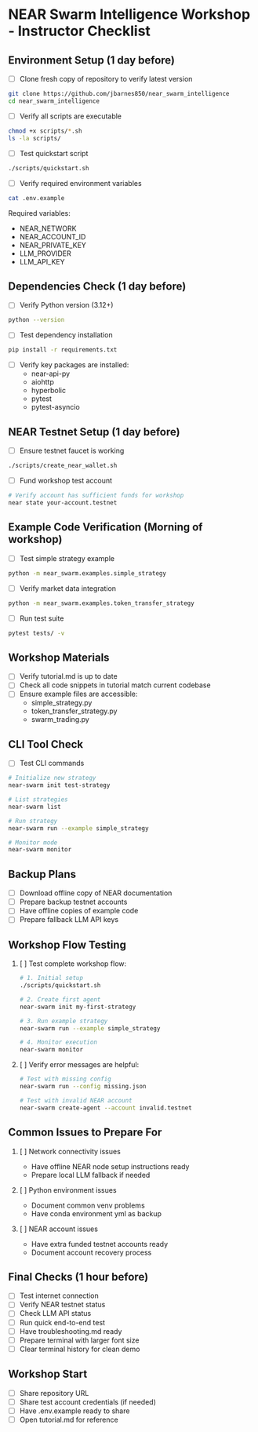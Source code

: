 # NEAR Swarm Intelligence Workshop - Instructor Checklist

## Environment Setup (1 day before)

- [ ] Clone fresh copy of repository to verify latest version

```bash
git clone https://github.com/jbarnes850/near_swarm_intelligence
cd near_swarm_intelligence
```

- [ ] Verify all scripts are executable

```bash
chmod +x scripts/*.sh
ls -la scripts/
```

- [ ] Test quickstart script

```bash
./scripts/quickstart.sh
```

- [ ] Verify required environment variables

```bash
cat .env.example
```

Required variables:

- NEAR_NETWORK
- NEAR_ACCOUNT_ID
- NEAR_PRIVATE_KEY
- LLM_PROVIDER
- LLM_API_KEY

## Dependencies Check (1 day before)

- [ ] Verify Python version (3.12+)

```bash
python --version
```

- [ ] Test dependency installation

```bash
pip install -r requirements.txt
```

- [ ] Verify key packages are installed:
  - near-api-py
  - aiohttp
  - hyperbolic
  - pytest
  - pytest-asyncio

## NEAR Testnet Setup (1 day before)

- [ ] Ensure testnet faucet is working

```bash
./scripts/create_near_wallet.sh
```

- [ ] Fund workshop test account

```bash
# Verify account has sufficient funds for workshop
near state your-account.testnet
```

## Example Code Verification (Morning of workshop)

- [ ] Test simple strategy example

```bash
python -m near_swarm.examples.simple_strategy
```

- [ ] Verify market data integration

```bash
python -m near_swarm.examples.token_transfer_strategy
```

- [ ] Run test suite

```bash
pytest tests/ -v
```

## Workshop Materials

- [ ] Verify tutorial.md is up to date
- [ ] Check all code snippets in tutorial match current codebase
- [ ] Ensure example files are accessible:
  - simple_strategy.py
  - token_transfer_strategy.py
  - swarm_trading.py

## CLI Tool Check

- [ ] Test CLI commands

```bash
# Initialize new strategy
near-swarm init test-strategy

# List strategies
near-swarm list

# Run strategy
near-swarm run --example simple_strategy

# Monitor mode
near-swarm monitor
```

## Backup Plans

- [ ] Download offline copy of NEAR documentation
- [ ] Prepare backup testnet accounts
- [ ] Have offline copies of example code
- [ ] Prepare fallback LLM API keys

## Workshop Flow Testing

1. [ ] Test complete workshop flow:

   ```bash
   # 1. Initial setup
   ./scripts/quickstart.sh
   
   # 2. Create first agent
   near-swarm init my-first-strategy
   
   # 3. Run example strategy
   near-swarm run --example simple_strategy
   
   # 4. Monitor execution
   near-swarm monitor
   ```

2. [ ] Verify error messages are helpful:

   ```bash
   # Test with missing config
   near-swarm run --config missing.json
   
   # Test with invalid NEAR account
   near-swarm create-agent --account invalid.testnet
   ```

## Common Issues to Prepare For

1. [ ] Network connectivity issues
   - Have offline NEAR node setup instructions ready
   - Prepare local LLM fallback if needed

2. [ ] Python environment issues
   - Document common venv problems
   - Have conda environment yml as backup

3. [ ] NEAR account issues
   - Have extra funded testnet accounts ready
   - Document account recovery process

## Final Checks (1 hour before)

- [ ] Test internet connection
- [ ] Verify NEAR testnet status
- [ ] Check LLM API status
- [ ] Run quick end-to-end test
- [ ] Have troubleshooting.md ready
- [ ] Prepare terminal with larger font size
- [ ] Clear terminal history for clean demo

## Workshop Start

- [ ] Share repository URL
- [ ] Share test account credentials (if needed)
- [ ] Have .env.example ready to share
- [ ] Open tutorial.md for reference
